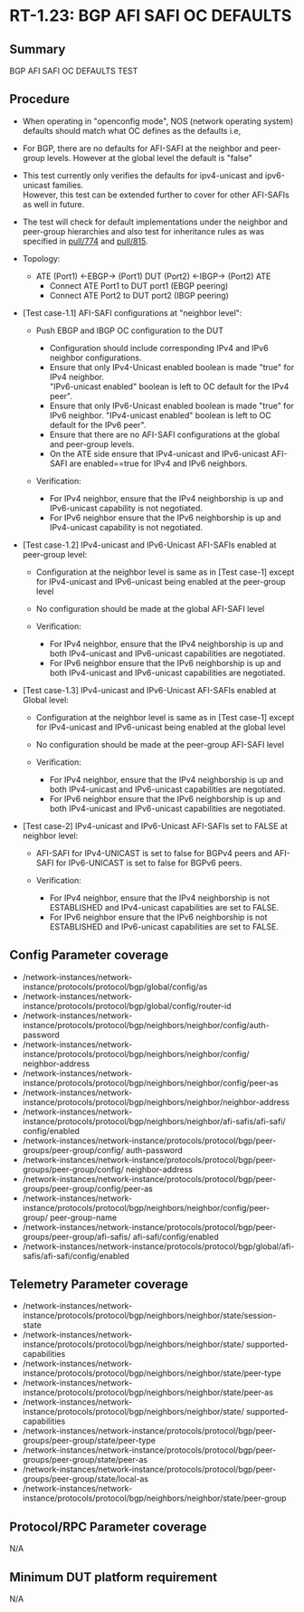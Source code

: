 # RT-1.23: BGP AFI SAFI OC DEFAULTS

## Summary

BGP AFI SAFI OC DEFAULTS TEST

## Procedure

*   When operating in "openconfig mode", NOS (network operating system) defaults should match what OC 
    defines as the defaults i.e,
*   For BGP, there are no defaults for AFI-SAFI at the neighbor and peer-group levels. However at the
    global level the default is "false"
*   This test currently only verifies the defaults for ipv4-unicast and ipv6-unicast families.      
    However, this test can be extended further to cover for other AFI-SAFIs as well in future. 
*   The test will check for default implementations under the neighbor and peer-group hierarchies and 
    also test for inheritance rules as was specified in [pull/774](https://github.com/openconfig/public/pull/774) and [pull/815](https://github.com/openconfig/public/pull/815).


*   Topology:
    *   ATE (Port1) <-EBGP-> (Port1) DUT (Port2) <-IBGP-> (Port2) ATE
        *   Connect ATE Port1 to DUT port1 (EBGP peering)
        *   Connect ATE Port2 to DUT port2 (IBGP peering)

*   [Test case-1.1] AFI-SAFI configurations at "neighbor level":
    
    *   Push EBGP and IBGP OC configuration to the DUT 
        *   Configuration should include corresponding IPv4 and IPv6 neighbor configurations.
        *   Ensure that only IPv4-Unicast enabled boolean is made "true" for IPv4 neighbor.    
            "IPv6-unicast enabled" boolean is left to OC default for the IPv4 peer".
        *   Ensure that only IPv6-Unicast enabled boolean is made "true" for IPv6 neighbor. 
            "IPv4-unicast enabled" boolean is left to OC default for the IPv6 peer".
        *   Ensure that there are no AFI-SAFI configurations at the global and peer-group levels. 
        *   On the ATE side ensure that IPv4-unicast and IPv6-unicast AFI-SAFI are enabled==true for 
            IPv4 and IPv6 neighbors.
    
    *   Verification:
        *   For IPv4 neighbor, ensure that the IPv4 neighborship is up and IPv6-unicast capability is 
            not negotiated.
        *   For IPv6 neighbor ensure that the IPv6 neighborship is up and IPv4-unicast capability is 
            not negotiated.

*   [Test case-1.2] IPv4-unicast and IPv6-Unicast AFI-SAFIs enabled at peer-group level:
    
    *   Configuration at the neighbor level is same as in [Test case-1] except for IPv4-unicast and 
        IPv6-unicast being enabled at the peer-group level
    *   No configuration should be made at the global AFI-SAFI level
    
    *   Verification:
        *   For IPv4 neighbor, ensure that the IPv4 neighborship is up and both IPv4-unicast and 
            IPv6-unicast capabilities are negotiated.
        *   For IPv6 neighbor ensure that the IPv6 neighborship is up and both IPv4-unicast and 
            IPv6-unicast capabilities are negotiated.


*   [Test case-1.3] IPv4-unicast and IPv6-Unicast AFI-SAFIs enabled at Global level:
   
    *   Configuration at the neighbor level is same as in [Test case-1] except for IPv4-unicast and 
        IPv6-unicast being enabled at the global level
    *   No configuration should be made at the peer-group AFI-SAFI level
   
    *   Verification:
        *   For IPv4 neighbor, ensure that the IPv4 neighborship is up and both IPv4-unicast and 
            IPv6-unicast capabilities are negotiated.
        *   For IPv6 neighbor ensure that the IPv6 neighborship is up and both IPv4-unicast and 
            IPv6-unicast capabilities are negotiated.

*   [Test case-2] IPv4-unicast and IPv6-Unicast AFI-SAFIs set to FALSE at neighbor level:

    *   AFI-SAFI for IPv4-UNICAST is set to false for BGPv4 peers and AFI-SAFI for IPv6-UNICAST is set to
        false for BGPv6 peers.

    *   Verification:
        *   For IPv4 neighbor, ensure that the IPv4 neighborship is not ESTABLISHED and
            IPv4-unicast capabilities are set to FALSE.
        *   For IPv6 neighbor ensure that the IPv6 neighborship is not ESTABLISHED and
            IPv6-unicast capabilities are set to FALSE.

## Config Parameter coverage

*   /network-instances/network-instance/protocols/protocol/bgp/global/config/as
*   /network-instances/network-instance/protocols/protocol/bgp/global/config/router-id
*   /network-instances/network-instance/protocols/protocol/bgp/neighbors/neighbor/config/auth-password
*   /network-instances/network-instance/protocols/protocol/bgp/neighbors/neighbor/config/   
    neighbor-address
*   /network-instances/network-instance/protocols/protocol/bgp/neighbors/neighbor/config/peer-as
*   /network-instances/network-instance/protocols/protocol/bgp/neighbors/neighbor/neighbor-address
*   /network-instances/network-instance/protocols/protocol/bgp/neighbors/neighbor/afi-safis/afi-safi/
    config/enabled
*   /network-instances/network-instance/protocols/protocol/bgp/peer-groups/peer-group/config/
    auth-password
*   /network-instances/network-instance/protocols/protocol/bgp/peer-groups/peer-group/config/
    neighbor-address
*   /network-instances/network-instance/protocols/protocol/bgp/peer-groups/peer-group/config/peer-as
*   /network-instances/network-instance/protocols/protocol/bgp/neighbors/neighbor/config/peer-group/
    peer-group-name
*   /network-instances/network-instance/protocols/protocol/bgp/peer-groups/peer-group/afi-safis/
    afi-safi/config/enabled
*   /network-instances/network-instance/protocols/protocol/bgp/global/afi-safis/afi-safi/config/enabled


## Telemetry Parameter coverage

*   /network-instances/network-instance/protocols/protocol/bgp/neighbors/neighbor/state/session-state
*   /network-instances/network-instance/protocols/protocol/bgp/neighbors/neighbor/state/
    supported-capabilities
*   /network-instances/network-instance/protocols/protocol/bgp/neighbors/neighbor/state/peer-type
*   /network-instances/network-instance/protocols/protocol/bgp/neighbors/neighbor/state/peer-as
*   /network-instances/network-instance/protocols/protocol/bgp/neighbors/neighbor/state/
    supported-capabilities
*   /network-instances/network-instance/protocols/protocol/bgp/peer-groups/peer-group/state/peer-type
*   /network-instances/network-instance/protocols/protocol/bgp/peer-groups/peer-group/state/peer-as
*   /network-instances/network-instance/protocols/protocol/bgp/peer-groups/peer-group/state/local-as
*   /network-instances/network-instance/protocols/protocol/bgp/neighbors/neighbor/state/peer-group

## Protocol/RPC Parameter coverage

N/A

## Minimum DUT platform requirement

N/A

